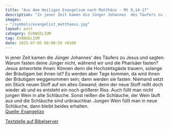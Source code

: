 ```yaml
---
title: "Aus dem Heiligen Evangelium nach Matthäus - Mt 9,14-17"
description: "In jener Zeit kamen die Jünger Johannes  des Täufers zu Jesus und sagten: Warum fasten deine Jünger nicht, während wir und die Pharisäer fasten? Jesus antwortete ihnen: Können denn die Hochzeitsgäste trauern, solange der Bräutigam bei ihnen ist? Es werden aber Tage kommen, da wir...."
images:
- "/symbols/evangelist_matthaeus.jpg"
layout: post
category: EVANGELIUM
tag: EVANGELIUM
date: 2025-07-05 08:00:59 +0100
---
```

In jener Zeit kamen die Jünger Johannes' des Täufers zu Jesus und sagten: Warum fasten deine Jünger nicht, während wir und die Pharisäer fasten?
Jesus antwortete ihnen: Können denn die Hochzeitsgäste trauern, solange der Bräutigam bei ihnen ist? Es werden aber Tage kommen, da wird ihnen der Bräutigam weggenommen sein; dann werden sie fasten.<!--more-->
Niemand setzt ein Stück neuen Stoff auf ein altes Gewand; denn der neue Stoff reißt doch wieder ab und es entsteht ein noch größerer Riss.
Auch füllt man nicht jungen Wein in alte Schläuche. Sonst reißen die Schläuche, der Wein läuft aus und die Schläuche sind unbrauchbar. Jungen Wein füllt man in neue Schläuche, dann bleibt beides erhalten.<br>
[Quelle: Evangelizo](https://evangeliumtagfuertag.org/DE/gospel)

[Textstelle auf Bibelserver](https://www.bibleserver.com/EU/Matthäus9,14-17)
